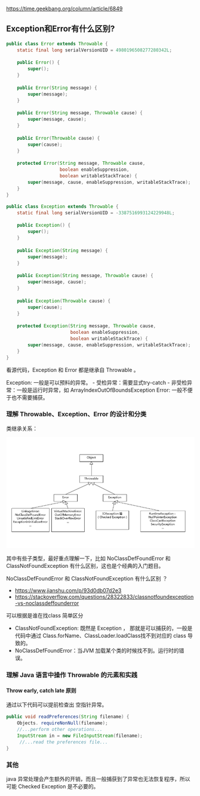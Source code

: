 https://time.geekbang.org/column/article/6849

## Exception和Error有什么区别?

```java
public class Error extends Throwable {
    static final long serialVersionUID = 4980196508277280342L;

    public Error() {
        super();
    }

    public Error(String message) {
        super(message);
    }

    public Error(String message, Throwable cause) {
        super(message, cause);
    }

    public Error(Throwable cause) {
        super(cause);
    }

    protected Error(String message, Throwable cause,
                    boolean enableSuppression,
                    boolean writableStackTrace) {
        super(message, cause, enableSuppression, writableStackTrace);
    }
}
```

```java
public class Exception extends Throwable {
    static final long serialVersionUID = -3387516993124229948L;

    public Exception() {
        super();
    }

    public Exception(String message) {
        super(message);
    }

    public Exception(String message, Throwable cause) {
        super(message, cause);
    }

    public Exception(Throwable cause) {
        super(cause);
    }

    protected Exception(String message, Throwable cause,
                        boolean enableSuppression,
                        boolean writableStackTrace) {
        super(message, cause, enableSuppression, writableStackTrace);
    }
}
```

看源代码，Exception 和 Error 都是继承自 Throwable 。

Exception: 一般是可以预料的异常。
    - 受检异常：需要显式try-catch
    - 非受检异常：一般是运行时异常，如 ArrayIndexOutOfBoundsException
Error: 一般不便于也不需要捕获。

### 理解 Throwable、Exception、Error 的设计和分类

类继承关系：

<img src="./img/02-01.png">

其中有些子类型，最好重点理解一下，比如 NoClassDefFoundError 和 ClassNotFoundException 有什么区别，这也是个经典的入门题目。

NoClassDefFoundError 和 ClassNotFoundException 有什么区别 ？

- https://www.jianshu.com/p/93d0db07d2e3
- https://stackoverflow.com/questions/28322833/classnotfoundexception-vs-noclassdeffounderror

可以根据是谁在找class 简单区分

- ClassNotFoundException: 既然是 Exception ， 那就是可以捕获的，一般是代码中通过 Class.forName、ClassLoader.loadClass找不到对应的 class 导致的。
- NoClassDefFoundError：当JVM 加载某个类的时候找不到。运行时的错误。

### 理解 Java 语言中操作 Throwable 的元素和实践

#### Throw early, catch late 原则

通过以下代码可以提前检查出 空指针异常。
```java
public void readPreferences(String filename) {
    Objects. requireNonNull(filename);
    //...perform other operations...
    InputStream in = new FileInputStream(filename);
     //...read the preferences file...
}
```

### 其他

java 异常处理会产生额外的开销，而且一般捕获到了异常也无法恢复程序，所以可能 Checked Exception 是不必要的。
